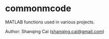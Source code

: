 # commonmcode
MATLAB functions used in various projects.

Author: Shanqing Cai (shanqing.cai@gmail.com)


